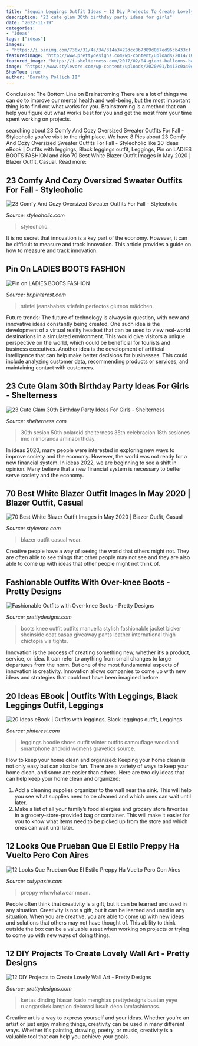 ```yaml
---
title: "Sequin Leggings Outfit Ideas ~ 12 Diy Projects To Create Lovely Wall Art"
description: "23 cute glam 30th birthday party ideas for girls"
date: "2022-11-19"
categories:
- "ideas"
tags: ["ideas"]
images:
- "https://i.pinimg.com/736x/31/4a/34/314a3422dcc8b7389d067ed96cb433cf.jpg"
featuredImage: "http://www.prettydesigns.com/wp-content/uploads/2014/10/Stylish-Outfit-Ideas-with-Over-knee-Boots.jpg"
featured_image: "https://i.shelterness.com/2017/02/04-giant-balloons-banners-and-garlands.jpg"
image: "https://www.stylevore.com/wp-content/uploads/2020/01/b412c0a40e45be42e880b7970cb379db.jpg"
ShowToc: true
author: "Dorothy Pollich II"
---
```



Conclusion: The Bottom Line on Brainstroming
There are a lot of things we can do to improve our mental health and well-being, but the most important thing is to find out what works for you. Brainstroming is a method that can help you figure out what works best for you and get the most from your time spent working on projects.

	

		
searching about 23 Comfy And Cozy Oversized Sweater Outfits For Fall - Styleoholic you've visit to the right place. We have 8 Pics about 23 Comfy And Cozy Oversized Sweater Outfits For Fall - Styleoholic like 20 Ideas eBook | Outfits with leggings, Black leggings outfit, Leggings, Pin on LADIES BOOTS FASHION and also 70 Best White Blazer Outfit Images in May 2020 | Blazer Outfit, Casual. Read more:
		
    
## 23 Comfy And Cozy Oversized Sweater Outfits For Fall - Styleoholic

<img loading=lazy src="https://i.styleoholic.com/comfy-and-cozy-oversized-sweater-outfits-for-fall-15-500x1221.jpg" onerror="this.onerror=null;this.src='https://tse4.mm.bing.net/th?id=OIP.uYxIsGLEy_wuIdd8ibfs-gHaSF&amp;pid=15.1';" alt="23 Comfy And Cozy Oversized Sweater Outfits For Fall - Styleoholic">

_Source: styleoholic.com_

>styleoholic. 

	

It is no secret that innovation is a key part of the economy. However, it can be difficult to measure and track innovation. This article provides a guide on how to measure and track innovation.

    
## Pin On LADIES BOOTS FASHION

<img loading=lazy src="https://i.pinimg.com/736x/ef/33/9b/ef339be3f817e55ee6fa3ea899699079.jpg" onerror="this.onerror=null;this.src='https://tse1.mm.bing.net/th?id=OIP.gi1a6FpupfnlnO8ZerNMvwHaOk&amp;pid=15.1';" alt="Pin on LADIES BOOTS FASHION">

_Source: br.pinterest.com_

>stiefel jeansbabes stiefeln perfectos gluteos mädchen. 

	

Future trends:
The future of technology is always in question, with new and innovative ideas constantly being created. One such idea is the development of a virtual reality headset that can be used to view real-world destinations in a simulated environment. This would give visitors a unique perspective on the world, which could be beneficial for tourists and business executives. Another idea is the development of artificial intelligence that can help make better decisions for businesses. This could include analyzing customer data, recommending products or services, and maintaining contact with customers.

    
## 23 Cute Glam 30th Birthday Party Ideas For Girls - Shelterness

<img loading=lazy src="https://i.shelterness.com/2017/02/04-giant-balloons-banners-and-garlands.jpg" onerror="this.onerror=null;this.src='https://tse1.mm.bing.net/th?id=OIP.uexFYFHb_cbRifhb0lJRcQHaJ4&amp;pid=15.1';" alt="23 Cute Glam 30th Birthday Party Ideas For Girls - Shelterness">

_Source: shelterness.com_

>30th sesion 50th polaroid shelterness 35th celebracion 18th sesiones imd mimoranda aminabirthday. 

	

In ideas 2020, many people were interested in exploring new ways to improve society and the economy. However, the world was not ready for a new financial system. In ideas 2022, we are beginning to see a shift in opinion. Many believe that a new financial system is necessary to better serve society and the economy.

    
## 70 Best White Blazer Outfit Images In May 2020 | Blazer Outfit, Casual

<img loading=lazy src="https://www.stylevore.com/wp-content/uploads/2020/01/b412c0a40e45be42e880b7970cb379db.jpg" onerror="this.onerror=null;this.src='https://tse1.mm.bing.net/th?id=OIP.rYh94-hpOFaZDewWrYRYfwHaLH&amp;pid=15.1';" alt="70 Best White Blazer Outfit Images in May 2020 | Blazer Outfit, Casual">

_Source: stylevore.com_

>blazer outfit casual wear. 

	

Creative people have a way of seeing the world that others might not. They are often able to see things that other people may not see and they are also able to come up with ideas that other people might not think of.

    
## Fashionable Outfits With Over-knee Boots - Pretty Designs

<img loading=lazy src="http://www.prettydesigns.com/wp-content/uploads/2014/10/Stylish-Outfit-Ideas-with-Over-knee-Boots.jpg" onerror="this.onerror=null;this.src='https://tse1.mm.bing.net/th?id=OIP.jwFL2H-7Vvs26NTWTU71dAHaK3&amp;pid=15.1';" alt="Fashionable Outfits with Over-knee Boots - Pretty Designs">

_Source: prettydesigns.com_

>boots knee outfit outfits manuella stylish fashionable jacket bicker sheinside coat oasap giveaway pants leather international thigh chictopia via tights. 

	

Innovation is the process of creating something new, whether it’s a product, service, or idea. It can refer to anything from small changes to large departures from the norm. But one of the most fundamental aspects of innovation is creativity. Innovation allows companies to come up with new ideas and strategies that could not have been imagined before.

    
## 20 Ideas EBook | Outfits With Leggings, Black Leggings Outfit, Leggings

<img loading=lazy src="https://i.pinimg.com/736x/31/4a/34/314a3422dcc8b7389d067ed96cb433cf.jpg" onerror="this.onerror=null;this.src='https://tse2.mm.bing.net/th?id=OIP.OLxXFbVGc7K3kU-TcqtEOgHaPL&amp;pid=15.1';" alt="20 Ideas eBook | Outfits with leggings, Black leggings outfit, Leggings">

_Source: pinterest.com_

>leggings hoodie shoes outfit winter outfits camouflage woodland smartphone android womens gravetics source. 

	

How to keep your home clean and organized:
Keeping your home clean is not only easy but can also be fun. There are a variety of ways to keep your home clean, and some are easier than others. Here are two diy ideas that can help keep your home clean and organized:
1. Add a cleaning supplies organizer to the wall near the sink. This will help you see what supplies need to be cleaned and which ones can wait until later.
2. Make a list of all your family’s food allergies and grocery store favorites in a grocery-store-provided bag or container. This will make it easier for you to know what items need to be picked up from the store and which ones can wait until later.

    
## 12 Looks Que Prueban Que El Estilo Preppy Ha Vuelto Pero Con Aires

<img loading=lazy src="https://www.cutypaste.com/wp-content/uploads/2021/01/preppy-outfits-288402-1596481662732-image.500x0c.jpg" onerror="this.onerror=null;this.src='https://tse1.mm.bing.net/th?id=OIP.uJX6WBlVLRE1kNyJpwuWcQHaLH&amp;pid=15.1';" alt="12 Looks Que Prueban Que El Estilo Preppy Ha Vuelto Pero Con Aires">

_Source: cutypaste.com_

>preppy whowhatwear mean. 

	

People often think that creativity is a gift, but it can be learned and used in any situation.
Creativity is not a gift, but it can be learned and used in any situation. When you are creative, you are able to come up with new ideas and solutions that others may not have thought of. This ability to think outside the box can be a valuable asset when working on projects or trying to come up with new ways of doing things.

    
## 12 DIY Projects To Create Lovely Wall Art - Pretty Designs

<img loading=lazy src="http://www.prettydesigns.com/wp-content/uploads/2014/12/Wrapping-Paper-Wall-Art.jpg" onerror="this.onerror=null;this.src='https://tse2.mm.bing.net/th?id=OIP.sLYXgrue9yZSXiHUTrIJfAHaJ8&amp;pid=15.1';" alt="12 DIY Projects to Create Lovely Wall Art - Pretty Designs">

_Source: prettydesigns.com_

>kertas dinding hiasan kado menghias prettydesigns buatan yeye ruangarsitek lampion dekorasi lusuh déco iamfashionass. 

	

Creative art is a way to express yourself and your ideas. Whether you're an artist or just enjoy making things, creativity can be used in many different ways. Whether it's painting, drawing, poetry, or music, creativity is a valuable tool that can help you achieve your goals.

